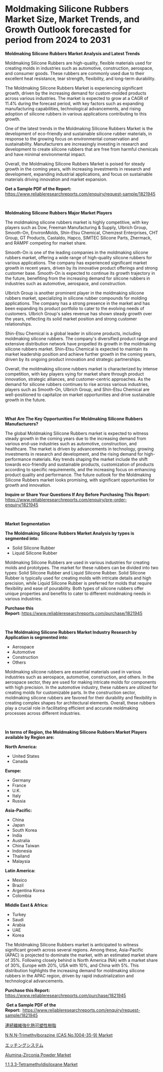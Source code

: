 <p><h1>Moldmaking Silicone Rubbers Market Size, Market Trends, and Growth Outlook forecasted for period from 2024 to 2031</h1></p><p><strong>Moldmaking Silicone Rubbers Market Analysis and Latest Trends</strong></p>
<p><p>Moldmaking Silicone Rubbers are high-quality, flexible materials used for creating molds in industries such as automotive, construction, aerospace, and consumer goods. These rubbers are commonly used due to their excellent heat resistance, tear strength, flexibility, and long-term durability.</p><p>The Moldmaking Silicone Rubbers Market is experiencing significant growth, driven by the increasing demand for custom-molded products across various industries. The market is expected to grow at a CAGR of 11.4% during the forecast period, with key factors such as expanding manufacturing capabilities, technological advancements, and rising adoption of silicone rubbers in various applications contributing to this growth.</p><p>One of the latest trends in the Moldmaking Silicone Rubbers Market is the development of eco-friendly and sustainable silicone rubber materials, in response to the growing focus on environmental conservation and sustainability. Manufacturers are increasingly investing in research and development to create silicone rubbers that are free from harmful chemicals and have minimal environmental impact.</p><p>Overall, the Moldmaking Silicone Rubbers Market is poised for steady growth in the coming years, with increasing investments in research and development, expanding industrial applications, and focus on sustainable materials driving innovation and market expansion.</p></p>
<p><strong>Get a Sample PDF of the Report:&nbsp;</strong> <a href="https://www.reliableresearchreports.com/enquiry/request-sample/1821945">https://www.reliableresearchreports.com/enquiry/request-sample/1821945</a></p>
<p>&nbsp;</p>
<p><strong>Moldmaking Silicone Rubbers Major Market Players</strong></p>
<p><p>The moldmaking silicone rubbers market is highly competitive, with key players such as Dow, Freeman Manufacturing & Supply, Ulbrich Group, Smooth-On, EnvironMolds, Shin-Etsu Chemical, Chemzest Enterprises, CHT Group, GT Products, Castaldo, Hapco, SIMTEC Silicone Parts, Zhermack, and RAMPF competing for market share.</p><p>Smooth-On is one of the leading companies in the moldmaking silicone rubbers market, offering a wide range of high-quality silicone rubbers for various applications. The company has experienced significant market growth in recent years, driven by its innovative product offerings and strong customer base. Smooth-On is expected to continue its growth trajectory in the future, benefiting from the increasing demand for silicone rubbers in industries such as automotive, aerospace, and construction.</p><p>Ulbrich Group is another prominent player in the moldmaking silicone rubbers market, specializing in silicone rubber compounds for molding applications. The company has a strong presence in the market and has been expanding its product portfolio to cater to the evolving needs of customers. Ulbrich Group's sales revenue has shown steady growth over the years, reflecting its solid market position and strong customer relationships.</p><p>Shin-Etsu Chemical is a global leader in silicone products, including moldmaking silicone rubbers. The company's diversified product range and extensive distribution network have propelled its growth in the moldmaking silicone rubbers market. Shin-Etsu Chemical is expected to maintain its market leadership position and achieve further growth in the coming years, driven by its ongoing product innovation and strategic partnerships.</p><p>Overall, the moldmaking silicone rubbers market is characterized by intense competition, with key players vying for market share through product innovation, strategic alliances, and customer-centric approaches. As the demand for silicone rubbers continues to rise across various industries, players such as Smooth-On, Ulbrich Group, and Shin-Etsu Chemical are well-positioned to capitalize on market opportunities and drive sustainable growth in the future.</p></p>
<p>&nbsp;</p>
<p><strong>What Are The Key Opportunities For Moldmaking Silicone Rubbers Manufacturers?</strong></p>
<p><p>The global Moldmaking Silicone Rubbers market is expected to witness steady growth in the coming years due to the increasing demand from various end-use industries such as automotive, construction, and healthcare. The market is driven by advancements in technology, growing investments in research and development, and the rising demand for high-performance materials. Key trends shaping the market include the shift towards eco-friendly and sustainable products, customization of products according to specific requirements, and the increasing focus on enhancing product quality and performance. The future outlook for the Moldmaking Silicone Rubbers market looks promising, with significant opportunities for growth and innovation.</p></p>
<p><strong>Inquire or Share Your Questions If Any Before Purchasing This Report:</strong> <a href="https://www.reliableresearchreports.com/enquiry/pre-order-enquiry/1821945">https://www.reliableresearchreports.com/enquiry/pre-order-enquiry/1821945</a></p>
<p>&nbsp;</p>
<p><strong>Market Segmentation</strong></p>
<p><strong>The Moldmaking Silicone Rubbers Market Analysis by types is segmented into:</strong></p>
<p><ul><li>Solid Silicone Rubber</li><li>Liquid Silicone Rubber</li></ul></p>
<p><p>Moldmaking Silicone Rubbers are used in various industries for creating molds and prototypes. The market for these rubbers can be divided into two types: Solid Silicone Rubber and Liquid Silicone Rubber. Solid Silicone Rubber is typically used for creating molds with intricate details and high precision, while Liquid Silicone Rubber is preferred for molds that require flexibility and ease of pourability. Both types of silicone rubbers offer unique properties and benefits to cater to different moldmaking needs in various industries.</p></p>
<p><strong>Purchase this Report:&nbsp;</strong><a href="https://www.reliableresearchreports.com/purchase/1821945">https://www.reliableresearchreports.com/purchase/1821945</a></p>
<p>&nbsp;</p>
<p><strong>The Moldmaking Silicone Rubbers Market Industry Research by Application is segmented into:</strong></p>
<p><ul><li>Aerospace</li><li>Automotive</li><li>Construction</li><li>Others</li></ul></p>
<p><p>Moldmaking silicone rubbers are essential materials used in various industries such as aerospace, automotive, construction, and others. In the aerospace sector, they are used for making intricate molds for components with high precision. In the automotive industry, these rubbers are utilized for creating molds for customizable parts. In the construction sector, moldmaking silicone rubbers are favored for their durability and flexibility in creating complex shapes for architectural elements. Overall, these rubbers play a crucial role in facilitating efficient and accurate moldmaking processes across different industries.</p></p>
<p>&nbsp;</p>
<p><strong>In terms of Region, the Moldmaking Silicone Rubbers Market Players available by Region are:</strong></p>
<p>
    <p> <strong> North America: </strong>
        <ul>
            <li>United States</li>
            <li>Canada</li>
        </ul>
        </p> 
    <p> <strong> Europe: </strong>
        <ul>
            <li>Germany</li>
            <li>France</li>
            <li>U.K.</li>
            <li>Italy</li>
            <li>Russia</li>
        </ul>
        </p> 
    <p> <strong> Asia-Pacific: </strong>
        <ul>
            <li>China</li>
            <li>Japan</li>
            <li>South Korea</li>
            <li>India</li>
            <li>Australia</li>
            <li>China Taiwan</li>
            <li>Indonesia</li>
            <li>Thailand</li>
            <li>Malaysia</li>
        </ul>
        </p> 
    <p> <strong> Latin America: </strong>
        <ul>
            <li>Mexico</li>
            <li>Brazil</li>
            <li>Argentina Korea</li>
            <li>Colombia</li>
        </ul>
        </p> 
    <p> <strong> Middle East & Africa: </strong>
        <ul>
            <li>Turkey</li>
            <li>Saudi</li>
            <li>Arabia</li>
            <li>UAE</li>
            <li>Korea</li>
        </ul>
    </p>
    </p>
<p><p>The Moldmaking Silicone Rubbers market is anticipated to witness significant growth across several regions. Among these, Asia-Pacific (APAC) is projected to dominate the market, with an estimated market share of 35%. Following closely behind is North America (NA) with a market share of 30%, Europe with 20%, USA with 10%, and China with 5%. This distribution highlights the increasing demand for moldmaking silicone rubbers in the APAC region, driven by rapid industrialization and technological advancements.</p></p>
<p><strong>Purchase this Report: </strong><a href="https://www.reliableresearchreports.com/purchase/1821945">https://www.reliableresearchreports.com/purchase/1821945</a></p>
<p>&nbsp;<strong>Get a Sample PDF of the Report:&nbsp;&nbsp;</strong><a href="https://www.reliableresearchreports.com/enquiry/request-sample/1821945">https://www.reliableresearchreports.com/enquiry/request-sample/1821945</a></p>
<p><strong></strong></p>
<p><p><a href="https://github.com/wkuactfdzwizk06/Market-Research-Report-List-1/blob/main/6049133984.md">連続繊維強化熱可塑性樹脂</a></p><p><a href="https://issuu.com/reportprime-2/docs/nnn-trimethylborazine-cas-no1004-35-9-market-size-">N,N,N-Trimethylborazine (CAS No.1004-35-9) Market</a></p><p><a href="https://github.com/lrlmopnhwd79300/Market-Research-Report-List-1/blob/main/2928622985.md">エッチングシステム</a></p><p><a href="https://github.com/joannagoyvaerts/Market-Research-Report-List-1/blob/main/alumina-zirconia-powder-market.md">Alumina-Zirconia Powder Market</a></p><p><a href="https://issuu.com/reportprime-2/docs/1133-tetramethyldisiloxane-market-size-2030.pptx">1,1,3,3-Tetramethyldisiloxane Market</a></p></p>